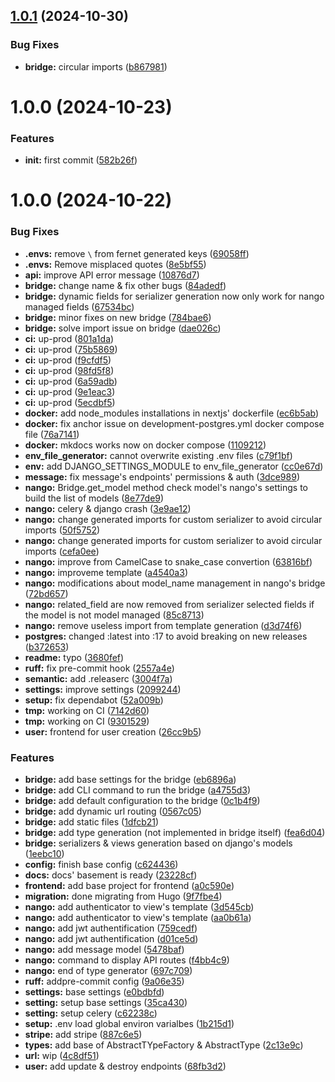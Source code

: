 ## [1.0.1](https://github.com/grezy-software/nango/compare/v1.0.0...v1.0.1) (2024-10-30)


### Bug Fixes

* **bridge:** circular imports ([b867981](https://github.com/grezy-software/nango/commit/b867981c73925453ce5f4c933d40cf0f5aca5236))

# 1.0.0 (2024-10-23)


### Features

* **init:** first commit ([582b26f](https://github.com/grezy-software/nango/commit/582b26f8bf2e60742ab88ab1f9d3f1c78e3c9e4e))

# 1.0.0 (2024-10-22)


### Bug Fixes

* **.envs:** remove `\` from fernet generated keys ([69058ff](https://github.com/grezy-software/nango/commit/69058ff324975301fe70c244386738a4accb01e1))
* **.envs:** Remove misplaced quotes ([8e5bf55](https://github.com/grezy-software/nango/commit/8e5bf5554710f61e3edeaec2dde4dc68b63764d7))
* **api:** improve API error message ([10876d7](https://github.com/grezy-software/nango/commit/10876d7cb4d69fcc9255a21b98773d0afd7438bd))
* **bridge:** change name & fix other bugs ([84adedf](https://github.com/grezy-software/nango/commit/84adedfcf63129b926bdff772aee073dc772240f))
* **bridge:** dynamic fields for serializer generation now only work for nango managed fields ([67534bc](https://github.com/grezy-software/nango/commit/67534bce7799b4ac7068cf110832289f007795cf))
* **bridge:** minor fixes on new bridge ([784bae6](https://github.com/grezy-software/nango/commit/784bae6c18c41481a701a86390a62848244bf337))
* **bridge:** solve import issue on bridge ([dae026c](https://github.com/grezy-software/nango/commit/dae026c8e240ca35811916581eb292a2fe6bcaa7))
* **ci:** up-prod ([801a1da](https://github.com/grezy-software/nango/commit/801a1da70f8a2cfca4d6473eafd31d0dc05437c4))
* **ci:** up-prod ([75b5869](https://github.com/grezy-software/nango/commit/75b5869cf7804d879ae96b68fd62458310e66c86))
* **ci:** up-prod ([f9cfdf5](https://github.com/grezy-software/nango/commit/f9cfdf537acfe6833f7a520942ef9a1e1b1b54cd))
* **ci:** up-prod ([98fd5f8](https://github.com/grezy-software/nango/commit/98fd5f81e5e2ca2fc4fa0bf6e37c9f8f2a58863c))
* **ci:** up-prod ([6a59adb](https://github.com/grezy-software/nango/commit/6a59adbb8419ce6475961e2f0563d4ef3ff649e5))
* **ci:** up-prod ([9e1eac3](https://github.com/grezy-software/nango/commit/9e1eac3db77234f3b81639e1682ceef238cc3101))
* **ci:** up-prod ([5ecdbf5](https://github.com/grezy-software/nango/commit/5ecdbf536bdde3bea69099ac46d20711fcfbe599))
* **docker:** add node_modules installations in nextjs' dockerfile ([ec6b5ab](https://github.com/grezy-software/nango/commit/ec6b5ab204b926a2a73c862f4c3a20893675ac9b))
* **docker:** fix anchor issue on development-postgres.yml docker compose file ([76a7141](https://github.com/grezy-software/nango/commit/76a71412ef40504981a6f3bb0ef7f9e00b07736c))
* **docker:** mkdocs works now on docker compose ([1109212](https://github.com/grezy-software/nango/commit/1109212704af677c2443cc167617742bbfe09594))
* **env_file_generator:** cannot overwrite existing .env files ([c79f1bf](https://github.com/grezy-software/nango/commit/c79f1bfb7b5d345a631008ed95c86e4c03115024))
* **env:** add DJANGO_SETTINGS_MODULE to env_file_generator ([cc0e67d](https://github.com/grezy-software/nango/commit/cc0e67d05be312ef84a21c364eaedae83b2fb198))
* **message:** fix message's endpoints' permissions & auth ([3dce989](https://github.com/grezy-software/nango/commit/3dce989581a2117b62601e182c467e1d109a3ad2))
* **nango:** Bridge.get_model method check model's nango's settings to build the list of models ([8e77de9](https://github.com/grezy-software/nango/commit/8e77de9e3dae51d0ece5f5e667a0f9fa3ac5de90))
* **nango:** celery & django crash ([3e9ae12](https://github.com/grezy-software/nango/commit/3e9ae1217c352918127700a2b8a5b24d6029c8b2))
* **nango:** change generated imports for custom serializer to avoid circular imports ([50f5752](https://github.com/grezy-software/nango/commit/50f5752c8ed84e8e0733a7c20faaa6db11b4d33d))
* **nango:** change generated imports for custom serializer to avoid circular imports ([cefa0ee](https://github.com/grezy-software/nango/commit/cefa0ee778c436def405be9d3714c12b5f7d93f2))
* **nango:** improve from CamelCase to snake_case convertion ([63816bf](https://github.com/grezy-software/nango/commit/63816bfcd2eadb400e5e63fd395270a92fd48ac5))
* **nango:** improveme template ([a4540a3](https://github.com/grezy-software/nango/commit/a4540a3779da855034cd580b6beaa07a48bd2995))
* **nango:** modifications about model_name management in nango's bridge ([72bd657](https://github.com/grezy-software/nango/commit/72bd65702c2894e2177b7775ace32b91dcf54e95))
* **nango:** related_field are now removed from serializer selected fields if the model is not model managed ([85c8713](https://github.com/grezy-software/nango/commit/85c87131efb78c1df7ab8eee1156732deb3f5c41))
* **nango:** remove useless import from template generation ([d3d74f6](https://github.com/grezy-software/nango/commit/d3d74f61afc3c1e072b31dbcb3ab9562213feffa))
* **postgres:** changed :latest into :17 to avoid breaking on new releases ([b372653](https://github.com/grezy-software/nango/commit/b3726533583f4868116a175830d5364a39c0fb93))
* **readme:** typo ([3680fef](https://github.com/grezy-software/nango/commit/3680fef330f649e972782e9004a89958506ff497))
* **ruff:** fix pre-commit hook ([2557a4e](https://github.com/grezy-software/nango/commit/2557a4e3eb9111b397d6d0cc59f1a99c575f8a06))
* **semantic:** add .releaserc ([3004f7a](https://github.com/grezy-software/nango/commit/3004f7a0f5758e94762f9189ccdfd02045c564c3))
* **settings:** improve settings ([2099244](https://github.com/grezy-software/nango/commit/20992447d528fc622527627c7e833eff1e1667a3))
* **setup:** fix dependabot ([52a009b](https://github.com/grezy-software/nango/commit/52a009bf38c69037974123785b118b967e3a5ef8))
* **tmp:** working on CI ([7142d60](https://github.com/grezy-software/nango/commit/7142d606224a83cf656b5004979816e4b5b52f2e))
* **tmp:** working on CI ([9301529](https://github.com/grezy-software/nango/commit/9301529e5abfa2ef090d5e1fddb84acd9190997b))
* **user:** frontend for user creation ([26cc9b5](https://github.com/grezy-software/nango/commit/26cc9b5db2c9801473d0156a06779d3cf177e693))


### Features

* **bridge:** add base settings for the bridge ([eb6896a](https://github.com/grezy-software/nango/commit/eb6896a122da2031c4cf23facb77bc7a47d6a2b0))
* **bridge:** add CLI command to run the bridge ([a4755d3](https://github.com/grezy-software/nango/commit/a4755d3706469a0ff08b20d9af9150a58742350c))
* **bridge:** add default configuration to the bridge ([0c1b4f9](https://github.com/grezy-software/nango/commit/0c1b4f94cdb6c15df7840de2a092629ab2564b0a))
* **bridge:** add dynamic url routing ([0567c05](https://github.com/grezy-software/nango/commit/0567c057ba4534a98af6eb7cc76512f9ebf92904))
* **bridge:** add static files ([1dfcb21](https://github.com/grezy-software/nango/commit/1dfcb2122f8718ffa1665d9a01f8bdd9df6df316))
* **bridge:** add type generation (not implemented in bridge itself) ([fea6d04](https://github.com/grezy-software/nango/commit/fea6d04a452f2867ddd419940c313dcd6cad2887))
* **bridge:** serializers & views generation based on django's models ([1eebc10](https://github.com/grezy-software/nango/commit/1eebc104255650a0f59a43b7ebae6540f39a7ced))
* **config:** finish base config ([c624436](https://github.com/grezy-software/nango/commit/c624436a009ba0d9f31855bbb9a5f68871e11775))
* **docs:** docs' basement is ready ([23228cf](https://github.com/grezy-software/nango/commit/23228cf40d7b776904cbf3e94c66c811008c32d7))
* **frontend:** add base project for frontend ([a0c590e](https://github.com/grezy-software/nango/commit/a0c590e6ae2cf107bebaf60755db8b14dd183db0))
* **migration:** done migrating from Hugo ([9f7fbe4](https://github.com/grezy-software/nango/commit/9f7fbe4bbab5378df1d7605cf3b465abcdf7a487))
* **nango:** add authenticator to view's template ([3d545cb](https://github.com/grezy-software/nango/commit/3d545cb6c82e81812d9c0883341f3fbbb8d39df8))
* **nango:** add authenticator to view's template ([aa0b61a](https://github.com/grezy-software/nango/commit/aa0b61a12d17710aa6463b5ad9e053ccc4637587))
* **nango:** add jwt authentification ([759cedf](https://github.com/grezy-software/nango/commit/759cedf9235770f40b78a0f517650131efd9d32f))
* **nango:** add jwt authentification ([d01ce5d](https://github.com/grezy-software/nango/commit/d01ce5d67214f6b874d995b98dd100f8ab51271c))
* **nango:** add message model ([5478baf](https://github.com/grezy-software/nango/commit/5478baf6278703c4d093a9798d0a90a7593adb40))
* **nango:** command to display API routes ([f4bb4c9](https://github.com/grezy-software/nango/commit/f4bb4c96ded9b3435df47ff8c766108633b82a1e))
* **nango:** end of type generator ([697c709](https://github.com/grezy-software/nango/commit/697c709723d39a27994dda3a3a9753aea5973aa9))
* **ruff:** addpre-commit config ([9a06e35](https://github.com/grezy-software/nango/commit/9a06e35cad7d489129174f05de6d41cc0f73a90f))
* **settings:** base settings ([e0bdbfd](https://github.com/grezy-software/nango/commit/e0bdbfd749bf0533b309d20bbe1b46264fabda29))
* **setting:** setup base settings ([35ca430](https://github.com/grezy-software/nango/commit/35ca43021afc78bd76e527f6a8989d7b7209ceb4))
* **setting:** setup celery ([c62238c](https://github.com/grezy-software/nango/commit/c62238c83606c952c1e4676bd250f84db0448736))
* **setup:** .env load global environ varialbes ([1b215d1](https://github.com/grezy-software/nango/commit/1b215d1a47a474f71c3b330f0db506fc9479d53f))
* **stripe:** add stripe ([887c6e5](https://github.com/grezy-software/nango/commit/887c6e53bc7f3e11e9fd947962deed1da3009155))
* **types:** add base of AbstractTYpeFactory & AbstractType ([2c13e9c](https://github.com/grezy-software/nango/commit/2c13e9c1464e093a75928786da7d24732929a9e4))
* **url:** wip ([4c8df51](https://github.com/grezy-software/nango/commit/4c8df51752bbfe9428359ea5d9306006cc23005e))
* **user:** add update & destroy endpoints ([68fb3d2](https://github.com/grezy-software/nango/commit/68fb3d25f67262ff30c186ded2539317dc4e6526))
